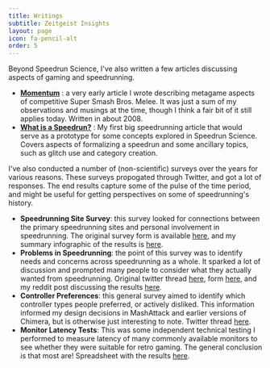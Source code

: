```yaml
---
title: Writings
subtitle: Zeitgeist Insights
layout: page
icon: fa-pencil-alt
order: 5
---
```

Beyond Speedrun Science, I've also written a few articles discussing aspects of gaming and speedrunning.

* **[Momentum](https://smashboards.com/threads/momentum.179082/)** : a very early article I wrote describing metagame aspects of competitive Super Smash Bros. Melee. It was just a sum of my observations and musings at the time, though I think a fair bit of it still applies today. Written in about 2008.
* **[What is a Speedrun?](https://kb.speeddemosarchive.com/What_is_a_speedrun%3F)** : My first big speedrunning article that would serve as a prototype for some concepts explored in Speedrun Science. Covers aspects of formalizing a speedrun and some ancillary topics, such as glitch use and category creation.

I've also conducted a number of (non-scientific) surveys over the years for various reasons. These surveys propogated through Twitter, and got a lot of responses. The end results capture some of the pulse of the time period, and might be useful for getting perspectives on some of speedrunning's history.

* **Speedrunning Site Survey**: this survey looked for connections between the primary speedrunning sites and personal involvement in speedrunning. The original survey form is available [here](https://docs.google.com/forms/d/e/1FAIpQLSfRFUxCUjtnV4DfWU9p8IswT0kalvqFpv4iym9g6cepdprX5w/viewform?usp=send_form), and my summary infographic of the results is [here](https://imgur.com/jiqrIoi).
* **Problems in Speedrunning**: the point of this survey was to identify needs and concerns across speedrunning as a whole. It sparked a lot of discussion and prompted many people to consider what they actually wanted from speedrunning. Original twitter thread [here](https://twitter.com/TheOmnigamer/status/930192121897869313), form [here](https://www.strawpoll.me/14395422), and my reddit post discussing the results [here](https://www.reddit.com/r/speedrun/comments/7cyu8r/what_are_the_big_problems_in_the_speedrunning/).
* **Controller Preferences**: this general survey aimed to identify which controller types people preferred, or actively disliked. This information informed my design decisions in MashAttack and earlier versions of Chimera, but is otherwise just interesting to note. Twitter thread [here](https://twitter.com/TheOmnigamer/status/918262279224877056).
* **Monitor Latency Tests**: This was some independent technical testing I performed to measure latency of many commonly available monitors to see whether they were suitable for retro gaming. The general conclusion is that most are! Spreadsheet with the results [here](https://docs.google.com/spreadsheets/d/1CHUlcAo2d0dEIf52I25S6ZNMphUSQopqYRBkKVJV9L0/edit?usp=sharing).